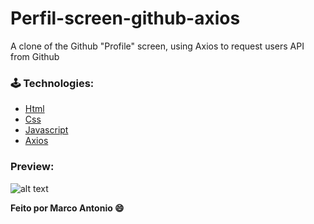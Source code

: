 # Perfil-screen-github-axios

A clone of the Github "Profile" screen, using Axios to request users API from Github

### 🕹 Technologies:

- [Html](https://developer.mozilla.org/pt-BR/docs/Web/HTML)
- [Css](https://developer.mozilla.org/pt-BR/docs/Web/CSS)
- [Javascript](https://developer.mozilla.org/pt-BR/docs/Web/JavaScript)
- [Axios](https://github.com/axios/axios)

### Preview:
![alt text](https://raw.githubusercontent.com/marcoantonioap/perfil-screen-github-axios/master/assets/to/Capturar.png)

**Feito por Marco Antonio 😄**

